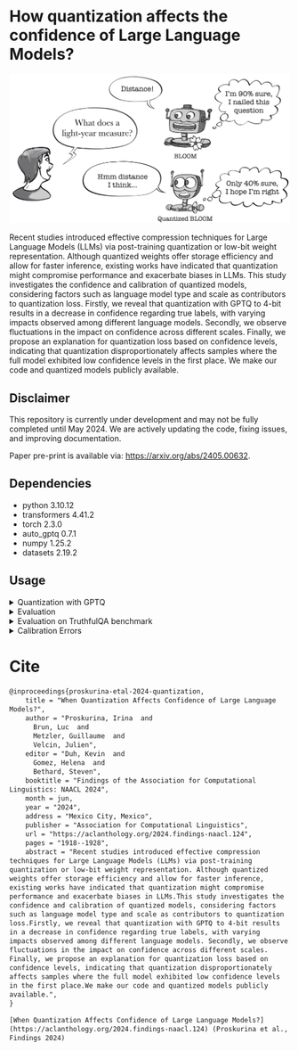 # How quantization affects the confidence of Large Language Models?

<p align="center">
<img src="robots.jpg" width="750">
</p>
Recent studies introduced effective compression techniques for Large Language Models (LLMs) via post-training quantization or low-bit weight representation. Although quantized weights offer storage efficiency and allow for faster inference, existing works have indicated that quantization might compromise performance and exacerbate biases in LLMs. This study investigates the confidence and calibration of quantized models, considering factors such as language model type and scale as contributors to quantization loss. Firstly, we reveal that quantization with GPTQ to 4-bit results in a decrease in confidence regarding true labels, with varying impacts observed among different language models. Secondly, we observe fluctuations in the impact on confidence across different scales. Finally, we propose an explanation for quantization loss based on confidence levels, indicating that quantization disproportionately affects samples where the full model exhibited low confidence levels in the first place. We make our code and quantized models publicly available.

## Disclaimer

This repository is currently under development and may not be fully completed until May 2024. We are actively updating the code, fixing issues, and improving documentation.

Paper pre-print is available via: https://arxiv.org/abs/2405.00632.

## Dependencies

* python 3.10.12
* transformers 4.41.2
* torch 2.3.0
* auto_gptq 0.7.1
* numpy 1.25.2
* datasets 2.19.2
  
## Usage
<details>
    <summary>Quantization with GPTQ</summary>
       
Use `Quantization_AutoGPTQ.ipynb`. We have used Auto-GPTQ to quantize causalLMs to 4-bits.
    AutoGPTQ documentation: https://pypi.org/project/auto-gptq/ 
</details>

<details>
    <summary>Evaluation</summary>
    
To run an evaluation, use lm-eval-harness framework as shown in ``LLMs_eval.ipynb``.
    Run evaluation on selected [datasets](https://github.com/EleutherAI/lm-evaluation-harness/blob/add-siqa/docs/task_table.md).
    Otherwise, use a recent version of the framework:
```
git clone https://github.com/EleutherAI/lm-evaluation-harness
cd lm-evaluation-harness
pip install -e .
```
Run evaluation:
```
lm_eval\
    --model hf \
    --model_args pretrained="iproskurina/bloom-7b1-gptq-4bit",autogptq="model.safetensors",gptq_use_triton=True \
    --device cuda:0 \
    --tasks hellaswag,piqa,boolq,truthfulqa_mc,arc_easy,xstory_cloze_en,openbookqa \
    --write_out \
    --log_samples\
    --output_path "bloom-7b1-gptq-4bit.json"
```
</details>

<details>
    <summary>Evaluation on TruthfulQA benchmark</summary>
    
To evaluate the informativeness and reliability of generated answers on the TruthfulQA benchmark, refer to the official TruthfulQA [implementation](https://github.com/sylinrl/TruthfulQA). To fine-tune GPT-3 on truthfulQA data, follow the steps listed [here](https://github.com/sylinrl/TruthfulQA?tab=readme-ov-file#fine-tuning-gpt-3-for-evaluation). Note that, starting from January 2024, ```curie``` instance is no longer available. You can use ```davinci-002```instead. Follow [official guidelines](https://platform.openai.com/docs/guides/fine-tuning) to fine-tune the model on truthfulQA data. TruthfulQA predictions (answer generations) for quantized and full-precision models can be found [here](https://drive.google.com/file/d/1Iiepe-gCSgISTWntRAgfS_N1kYcHxYiG/view?usp=sharing).
</details>

<details>
    <summary>Calibration Errors</summary>
    
To compute confidence, calibration errors, and entropy, use `Calibration_Error_Metrics.ipynb`. You can find predictions for full-precision and quantized models [here](https://drive.google.com/file/d/1rlyD832HLa_mqU7JZbA06RhbNwKzpCPS/view?usp=sharing).
</details>

# Cite

```
@inproceedings{proskurina-etal-2024-quantization,
    title = "When Quantization Affects Confidence of Large Language Models?",
    author = "Proskurina, Irina  and
      Brun, Luc  and
      Metzler, Guillaume  and
      Velcin, Julien",
    editor = "Duh, Kevin  and
      Gomez, Helena  and
      Bethard, Steven",
    booktitle = "Findings of the Association for Computational Linguistics: NAACL 2024",
    month = jun,
    year = "2024",
    address = "Mexico City, Mexico",
    publisher = "Association for Computational Linguistics",
    url = "https://aclanthology.org/2024.findings-naacl.124",
    pages = "1918--1928",
    abstract = "Recent studies introduced effective compression techniques for Large Language Models (LLMs) via post-training quantization or low-bit weight representation. Although quantized weights offer storage efficiency and allow for faster inference, existing works have indicated that quantization might compromise performance and exacerbate biases in LLMs.This study investigates the confidence and calibration of quantized models, considering factors such as language model type and scale as contributors to quantization loss.Firstly, we reveal that quantization with GPTQ to 4-bit results in a decrease in confidence regarding true labels, with varying impacts observed among different language models. Secondly, we observe fluctuations in the impact on confidence across different scales. Finally, we propose an explanation for quantization loss based on confidence levels, indicating that quantization disproportionately affects samples where the full model exhibited low confidence levels in the first place.We make our code and quantized models publicly available.",
}
```

```
[When Quantization Affects Confidence of Large Language Models?](https://aclanthology.org/2024.findings-naacl.124) (Proskurina et al., Findings 2024)
```
